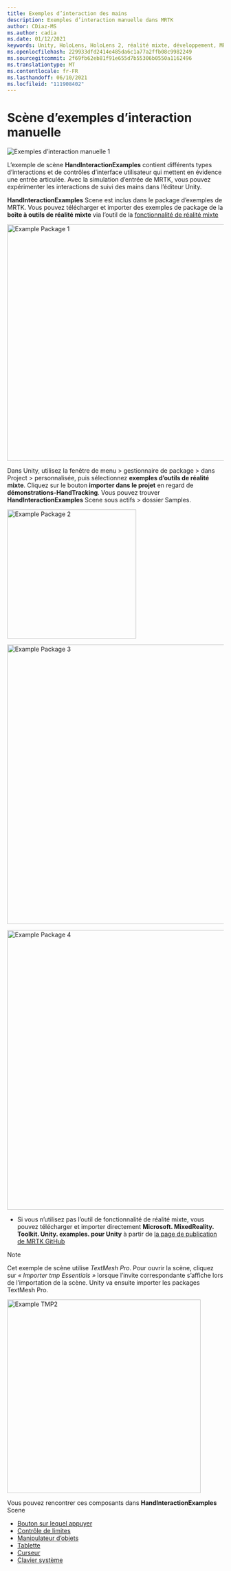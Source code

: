 ```yaml
---
title: Exemples d’interaction des mains
description: Exemples d’interaction manuelle dans MRTK
author: CDiaz-MS
ms.author: cadia
ms.date: 01/12/2021
keywords: Unity, HoloLens, HoloLens 2, réalité mixte, développement, MRTK, interactions main, contrôle des limites, boutons enfoncés,
ms.openlocfilehash: 229933dfd2414e485da6c1a77a2ffb08c9982249
ms.sourcegitcommit: 2f69fb62eb81f91e655d7b55306b0550a1162496
ms.translationtype: MT
ms.contentlocale: fr-FR
ms.lasthandoff: 06/10/2021
ms.locfileid: "111908402"
---
```

# <a name="hand-interaction-examples-scene"></a>Scène d’exemples d’interaction manuelle

![Exemples d’interaction manuelle 1](../images/hand-interaction-examples/MRTK_HandInteractionExamples.png)

L’exemple de scène **HandInteractionExamples** contient différents types d’interactions et de contrôles d’interface utilisateur qui mettent en évidence une entrée articulée. Avec la simulation d’entrée de MRTK, vous pouvez expérimenter les interactions de suivi des mains dans l’éditeur Unity. 

**HandInteractionExamples** Scene est inclus dans le package d’exemples de MRTK. Vous pouvez télécharger et importer des exemples de package de la **boîte à outils de réalité mixte** via l’outil de la [fonctionnalité de réalité mixte](/windows/mixed-reality/develop/unity/welcome-to-mr-feature-tool)

<img src="../images/hand-interaction-examples/MRTK_Examples_Package_MRFT.png" width="550" alt="Example Package 1"><br/>

Dans Unity, utilisez la fenêtre de menu > gestionnaire de package > dans Project > personnalisée, puis sélectionnez **exemples d’outils de réalité mixte**. Cliquez sur le bouton **importer dans le projet** en regard de **démonstrations-HandTracking**. Vous pouvez trouver **HandInteractionExamples** Scene sous actifs > dossier Samples.

<img src="../images/hand-interaction-examples/MRTK_Examples_Package_2.png" width="300" alt="Example Package 2"><br/>

<img src="../images/hand-interaction-examples/MRTK_Examples_Package_3.png" width="650" alt="Example Package 3"><br/>

<img src="../images/hand-interaction-examples/MRTK_Examples_Package_4.png" width="650" alt="Example Package 4"><br/>

* Si vous n’utilisez pas l’outil de fonctionnalité de réalité mixte, vous pouvez télécharger et importer directement **Microsoft. MixedReality. Toolkit. Unity. examples. pour Unity** à partir de [la page de publication de MRTK GitHub](https://github.com/microsoft/MixedRealityToolkit-Unity/releases)

> [!NOTE]
> Cet exemple de scène utilise *TextMesh Pro*. Pour ouvrir la scène, cliquez sur *« Importer tmp Essentials »* lorsque l’invite correspondante s’affiche lors de l’importation de la scène. Unity va ensuite importer les packages TextMesh Pro.

<img src="../images/hand-interaction-examples/MRTK_Examples_TMP2.png" width="450" alt="Example TMP2">



Vous pouvez rencontrer ces composants dans **HandInteractionExamples** Scene

- [Bouton sur lequel appuyer](../ux-building-blocks/button.md)
- [Contrôle de limites](../ux-building-blocks/bounds-control.md)
- [Manipulateur d’objets](../ux-building-blocks/object-manipulator.md)
- [Tablette](../ux-building-blocks/slate.md)
- [Curseur](../ux-building-blocks/sliders.md)
- [Clavier système](../ux-building-blocks/system-keyboard.md)
